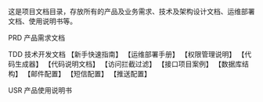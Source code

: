 这是项目文档目录，存放所有的产品及业务需求、技术及架构设计文档、运维部署文档、使用说明书等。

PRD     产品需求文档

TDD     技术开发文档
        【新手快速指南】
        【运维部署手册】
        【权限管理说明】
        【代码生成器】
        【代码说明文档】
        【访问拦截过滤】
        【接口项目案例】
        【数据库结构】
        【邮件配置】
        【短信配置】
        【推送配置】
        
USR     产品使用说明书
